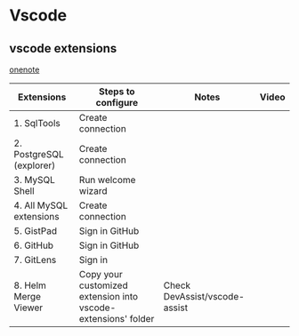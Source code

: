 # Vscode

## vscode extensions

[onenote](https://onedrive.live.com/redir?resid=36449486C8B7B4ED%211154&page=View&wd=target%28Topic%20List%205.one%7C1e3456c3-c8eb-41cb-87ce-1910171ee6a6%2FDocs%7C5cea13dd-2abb-4565-b7cc-fa1944fbe934%2F%29&wdorigin=703)

| Extensions  | Steps to configure | Notes  | Video |
| ----------- | ----------- | ------ | ------|
| 1. SqlTools | Create connection |  |
| 2. PostgreSQL (explorer) | Create connection |  |
| 3. MySQL Shell | Run welcome wizard | | |
| 4. All MySQL extensions | Create connection | | |
| 5. GistPad | Sign in GitHub | | |
| 6. GitHub  | Sign in GitHub | | |
| 7. GitLens | Sign in        | | |
| 8. Helm Merge Viewer | Copy your customized extension into vscode-extensions' folder | Check DevAssist/vscode-assist | |

